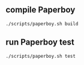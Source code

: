 
## compile Paperboy
```
./scripts/paperboy.sh build
```

## run Paperboy test 
```
./scripts/paperboy.sh test
```
